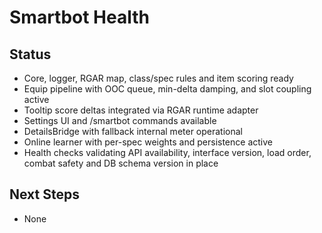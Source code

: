 # Smartbot Health

## Status
- Core, logger, RGAR map, class/spec rules and item scoring ready
- Equip pipeline with OOC queue, min-delta damping, and slot coupling active
- Tooltip score deltas integrated via RGAR runtime adapter
- Settings UI and /smartbot commands available
- DetailsBridge with fallback internal meter operational
- Online learner with per-spec weights and persistence active
- Health checks validating API availability, interface version, load order, combat safety and DB schema version in place

## Next Steps
- None
